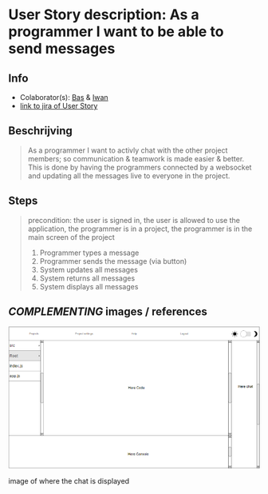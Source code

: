 # User Story description: As a programmer I want to be able to send messages


## Info
* Colaborator(s): [Bas](https://github.com/webbasedcode/documentation/blob/main/doc/members/Bas.md) & [Iwan](https://github.com/webbasedcode/documentation/blob/main/doc/members/Iwan.md)
* [link to jira of User Story](https://codelaborative.atlassian.net/browse/COD-36)


## Beschrijving 
> As a programmer I want to activly chat with the other project members; so communication & teamwork is made easier & better. This is done by having the programmers connected by a websocket and updating all the messages live to everyone in the project.

## Steps
> precondition: the user is signed in, the user is allowed to use the application, the programmer is in a project, the programmer is in the main screen of the project
> 
> 1. Programmer types a message
> 2. Programmer sends the message (via button)
> 3. System updates all messages
> 4. System returns all messages
> 5. System displays all messages


## *COMPLEMENTING* images / references
![link to wireframe of projectpage](https://github.com/webbasedcode/documentation/blob/main/doc/wireframes/projectpage.png)

image of where the chat is displayed


<!-- ## *EXTRA* Code
 ```{coding language}
{code} 
```

> voorbeeld: 
> ```js
> function onload() {
>        let user = window.location.href.replace("http://localhost:3000/login", "");
>        if (user.length > 6) {
>            store.dispatch(userToken(user.replace("?user=", "")));
>            redirect();
>        } 
>    }
> ``` -->
